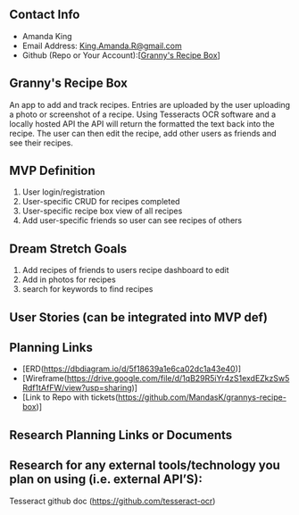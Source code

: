 
## Contact Info 
* Amanda King
* Email Address: King.Amanda.R@gmail.com
* Github (Repo or Your Account):[[Granny's Recipe Box](https://github.com/MandasK/grannys-recipe-box)] 


## Granny's Recipe Box

An app to add and track recipes. Entries are uploaded by the user uploading a photo or screenshot of a recipe. Using Tesseracts OCR software and a locally hosted API the API will return the formatted the text back into the recipe. The user can then edit the recipe, add other users as friends and see their recipes.


## MVP Definition
1. User login/registration
1. User-specific CRUD for recipes completed
1. User-specific recipe box view of all recipes
1. Add user-specific friends so user can see recipes of others 


## Dream Stretch Goals
1. Add recipes of friends to users recipe dashboard to edit
1. Add in photos for recipes
1. search for keywords to find recipes

## User Stories (can be integrated into MVP def)


## Planning Links
* [ERD(https://dbdiagram.io/d/5f18639a1e6ca02dc1a43e40)]
* [Wireframe(https://drive.google.com/file/d/1qB29R5iYr4zS1exdEZkzSw5Rdf1tAfFW/view?usp=sharing)]
* [Link to Repo with tickets(https://github.com/MandasK/grannys-recipe-box)]

## Research Planning Links or Documents 


## Research for any external tools/technology you plan on using (i.e. external API’S): 
Tesseract github doc (https://github.com/tesseract-ocr)